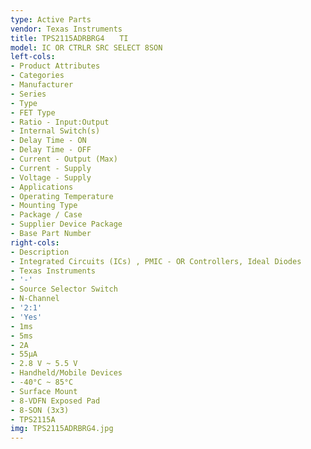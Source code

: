 ```yaml
---
type: Active Parts
vendor: Texas Instruments
title: TPS2115ADRBRG4　　TI
model: IC OR CTRLR SRC SELECT 8SON
left-cols:
- Product Attributes
- Categories
- Manufacturer
- Series
- Type
- FET Type
- Ratio - Input:Output
- Internal Switch(s)
- Delay Time - ON
- Delay Time - OFF
- Current - Output (Max)
- Current - Supply
- Voltage - Supply
- Applications
- Operating Temperature
- Mounting Type
- Package / Case
- Supplier Device Package
- Base Part Number
right-cols:
- Description
- Integrated Circuits (ICs) , PMIC - OR Controllers, Ideal Diodes
- Texas Instruments
- '-'
- Source Selector Switch
- N-Channel
- '2:1'
- 'Yes'
- 1ms
- 5ms
- 2A
- 55µA
- 2.8 V ~ 5.5 V
- Handheld/Mobile Devices
- -40°C ~ 85°C
- Surface Mount
- 8-VDFN Exposed Pad
- 8-SON (3x3)
- TPS2115A
img: TPS2115ADRBRG4.jpg
---
```

